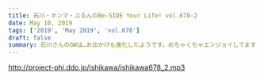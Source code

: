 ```yaml
---
title: 石川・ホンマ・ぶるんのBe-SIDE Your Life! vol.678-2
date: May 10, 2019
tags: ['2019', 'May 2019', 'vol.678']
draft: false
summary: 石川さんのGWは…お出かけも進化したようです。めちゃくちゃエンジョイしてます！MIURA
---
```


http://project-phi.ddo.jp/ishikawa/ishikawa678_2.mp3